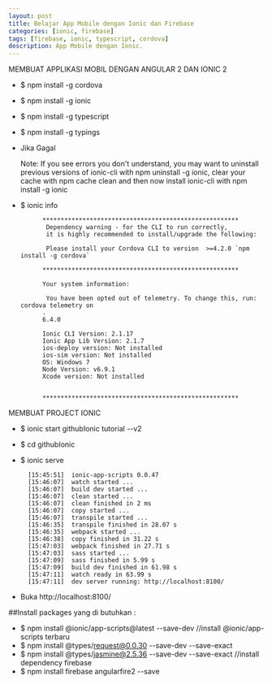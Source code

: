 ```yaml
---
layout: post
title: Belajar App Mobile dengan Ionic dan Firebase
categories: [ionic, firebase]
tags: [firebase, ionic, typescript, cordova]
description: App Mobile dengan Ionic.
---
```



MEMBUAT APPLIKASI MOBIL DENGAN ANGULAR 2 DAN IONIC 2

- $ npm install -g cordova
- $ npm install -g ionic
- $ npm install -g typescript
- $ npm install -g typings

- Jika Gagal

	Note: If you see errors you don't understand, you may want to uninstall previous versions of ionic-cli with npm uninstall -g ionic, clear your cache with npm cache clean and then now install ionic-cli with npm install -g ionic


- $ ionic info

			******************************************************
			 Dependency warning - for the CLI to run correctly,
			 it is highly recommended to install/upgrade the following:

			 Please install your Cordova CLI to version  >=4.2.0 `npm install -g cordova`

			******************************************************

			Your system information:

			 You have been opted out of telemetry. To change this, run: cordova telemetry on
			.
			6.4.0

			Ionic CLI Version: 2.1.17
			Ionic App Lib Version: 2.1.7
			ios-deploy version: Not installed
			ios-sim version: Not installed
			OS: Windows 7
			Node Version: v6.9.1
			Xcode version: Not installed


			******************************************************

MEMBUAT PROJECT IONIC

- $ ionic start githubIonic tutorial --v2
- $ cd githubIonic
- $ ionic serve
		
		[15:45:51]  ionic-app-scripts 0.0.47
		[15:46:07]  watch started ...
		[15:46:07]  build dev started ...
		[15:46:07]  clean started ...
		[15:46:07]  clean finished in 2 ms
		[15:46:07]  copy started ...
		[15:46:07]  transpile started ...
		[15:46:35]  transpile finished in 28.07 s
		[15:46:35]  webpack started ...
		[15:46:38]  copy finished in 31.22 s
		[15:47:03]  webpack finished in 27.71 s
		[15:47:03]  sass started ...
		[15:47:09]  sass finished in 5.99 s
		[15:47:09]  build dev finished in 61.98 s
		[15:47:11]  watch ready in 63.99 s
		[15:47:11]  dev server running: http://localhost:8100/

- Buka http://localhost:8100/

##Install packages yang di butuhkan : 

- $ npm install @ionic/app-scripts@latest --save-dev 				//install @ionic/app-scripts terbaru
- $ npm install @types/request@0.0.30 --save-dev --save-exact
- $ npm install @types/jasmine@2.5.36 --save-dev --save-exact       //install dependency firebase
- $ npm install firebase angularfire2 --save

